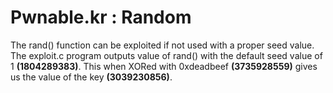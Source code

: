 # Pwnable.kr : Random

The rand() function can be exploited if not used with a proper seed value. The exploit.c program outputs value of rand() with the default seed value of 1 **(1804289383)**. This when XORed with 0xdeadbeef **(3735928559)** gives us the value of the key **(3039230856)**.
